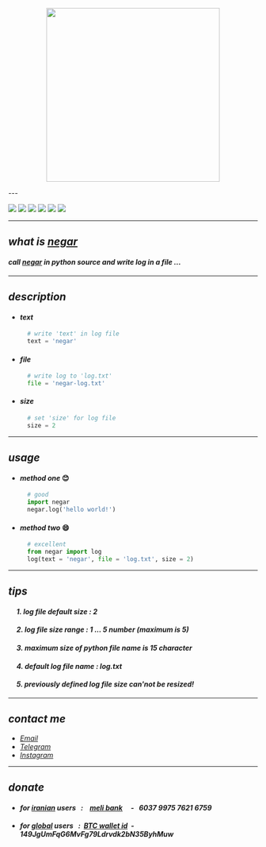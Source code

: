 <p align="center">
  <img width="350" height="350" src="https://raw.githubusercontent.com/sys113/negar/master/negar.png">
</p>
---

![](https://img.shields.io/github/stars/SYS113/negar.svg)
![](https://img.shields.io/badge/language-python-orange.svg)
![](https://img.shields.io/github/forks/SYS113/negar.svg)
![](https://img.shields.io/github/release/SYS113/negar.svg)
![](https://img.shields.io/github/issues/SYS113/negar.svg)
![](https://img.shields.io/badge/license-MIT-informational.svg)

---
## *what is <ins>negar</ins>*
#### *call <ins>negar</ins> in python source and write log in a file</ins> ...<br />*
---
## *description*
  + #### *text*
    ```python
      # write 'text' in log file
      text = 'negar' 
    ```
  + #### *file*
    ```python
      # write log to 'log.txt'
      file = 'negar-log.txt' 
    ```
  + #### *size*
    ```python
      # set 'size' for log file 
      size = 2
    ```
---
## *usage*
  + #### *method one* :blush:
    ```python
      # good
      import negar
      negar.log('hello world!')
    ```
  + #### *method two* :smile:
    ```python
      # excellent
      from negar import log
      log(text = 'negar', file = 'log.txt', size = 2)
    ```
---
## *tips*
#### *&nbsp;&nbsp;&nbsp;&nbsp; 1. log file default size : 2*
#### *&nbsp;&nbsp;&nbsp;&nbsp; 2. log file size range : 1 ... 5 number (maximum is 5)*
#### *&nbsp;&nbsp;&nbsp;&nbsp; 3. maximum size of python file name is 15 character*
#### *&nbsp;&nbsp;&nbsp;&nbsp; 4. default log file name : log.txt*
#### *&nbsp;&nbsp;&nbsp;&nbsp; 5. previously defined log file size can'not be resized!*
---
## *contact me* 
* *[Email](https://051.SYS113@gmail.com)*
* *[Telegram](https://t.me/SYS113/)*
* *[Instagram](https://instagram.com/sys113/)*
---
## *donate* 
+ #### *for <ins>iranian</ins> users &nbsp; :  &nbsp;&nbsp; <ins>meli bank</ins> &nbsp;&nbsp;&nbsp; - &nbsp; 6037 9975 7621 6759*
+ #### *for <ins>global</ins> users &nbsp; : &nbsp;<ins>BTC wallet id</ins>&nbsp; - &nbsp; 149JgUmFqG6MvFg79Ldrvdk2bN35ByhMuw*
